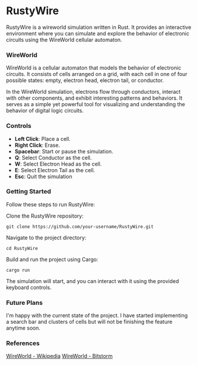 # RustyWire

RustyWire is a wireworld simulation written in Rust. It provides an interactive environment where you can simulate and explore the behavior of electronic circuits using the WireWorld cellular automaton.

### WireWorld

WireWorld is a cellular automaton that models the behavior of electronic circuits. It consists of cells arranged on a grid, with each cell in one of four possible states: empty, electron head, electron tail, or conductor.

In the WireWorld simulation, electrons flow through conductors, interact with other components, and exhibit interesting patterns and behaviors. It serves as a simple yet powerful tool for visualizing and understanding the behavior of digital logic circuits.

### Controls

- **Left Click**: Place a cell.
- **Right Click**: Erase.
- **Spacebar**: Start or pause the simulation.
- **Q**: Select Conductor as the cell.
- **W**: Select Electron Head as the cell.
- **E**: Select Electron Tail as the cell.
- **Esc**: Quit the simulation

### Getting Started

Follow these steps to run RustyWire:

Clone the RustyWire repository:

```shell
git clone https://github.com/your-username/RustyWire.git
```
Navigate to the project directory:

```shell
cd RustyWire
```
Build and run the project using Cargo:

```shell
cargo run
```
The simulation will start, and you can interact with it using the provided keyboard controls.

### Future Plans
I'm happy with the current state of the project. I have started implementing a search bar and clusters of cells but will not be finishing the feature anytime soon.

### References
[WireWorld - Wikipedia](https://en.wikipedia.org/wiki/Wireworld)
[WireWorld - Bitstorm](https://www.quinapalus.com/wi-index.html)

